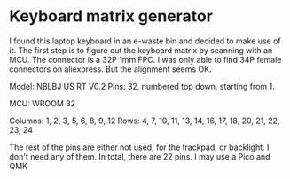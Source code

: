 # Keyboard matrix generator

I found this laptop keyboard in an e-waste bin and decided to make use of it. The first step is to figure out the keyboard matrix by scanning with an MCU. The connector is a 32P 1mm FPC. I was only able to find 34P female connectors on aliexpress. But the alignment seems OK.

Model: NBLBJ US RT V0.2
Pins: 32, numbered top down, starting from 1.

MCU: WROOM 32

Columns: 
1, 2, 3, 5, 6, 8, 9, 12
Rows:
4, 7, 10, 11, 13, 14, 16, 17, 18, 20, 21, 22, 23, 24

The rest of the pins are either not used, for the trackpad, or backlight. I don't need any of them. In total, there are 22 pins. I may use a Pico and QMK